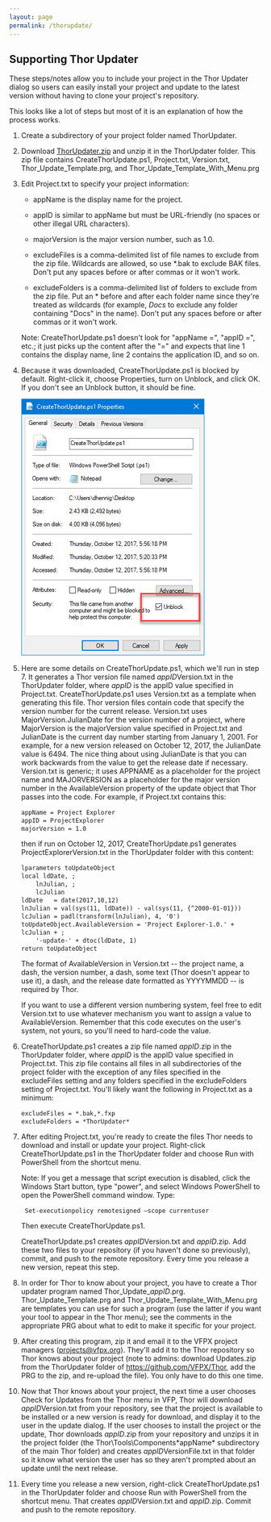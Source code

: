 ```yaml
---
layout: page
permalink: /thorupdate/
---
```


## Supporting Thor Updater

These steps/notes allow you to include your project in the Thor Updater dialog so users can easily install your project and update to the latest version without having to clone your project's repository.

This looks like a lot of steps but most of it is an explanation of how the process works.

1. Create a subdirectory of your project folder named ThorUpdater.

2. Download [ThorUpdater.zip](https://vfpx.github.io/ThorUpdater/ThorUpdater.zip) and unzip it in the ThorUpdater folder. This zip file contains CreateThorUpdate.ps1, Project.txt, Version.txt, Thor_Update_Template.prg, and Thor_Update_Template_With_Menu.prg

3. Edit Project.txt to specify your project information:

    - appName is the display name for the project.
    
    - appID is similar to appName but must be URL-friendly (no spaces or other illegal URL characters).

    - majorVersion is the major version number, such as 1.0.

    - excludeFiles is a comma-delimited list of file names to exclude from the zip file. Wildcards are allowed, so use *.bak to exclude BAK files. Don't put any spaces before or after commas or it won't work.

    - excludeFolders is a comma-delimited list of folders to exclude from the zip file. Put an * before and after each folder name since they're treated as wildcards (for example, *Docs* to exclude any folder containing "Docs" in the name). Don't put any spaces before or after commas or it won't work.

    Note: CreateThorUpdate.ps1 doesn't look for "appName =", "appID =", etc.; it just picks up the content after the "=" and expects that line 1 contains the display name, line 2 contains the application ID, and so on.

4. Because it was downloaded, CreateThorUpdate.ps1 is blocked by default. Right-click it, choose Properties, turn on Unblock, and click OK. If you don't see an Unblock button, it should be fine.

    ![](/images/unblock.png)

5. Here are some details on CreateThorUpdate.ps1, which we'll run in step 7. It generates a Thor version file named *appID*Version.txt in the ThorUpdater folder, where *appID* is the appID value specified in Project.txt. CreateThorUpdate.ps1 uses Version.txt as a template when generating this file. Thor version files contain code that specify the version number for the current release. Version.txt uses MajorVersion.JulianDate for the version number of a project, where MajorVersion is the majorVersion value specified in Project.txt and JulianDate is the current day number starting from January 1, 2001. For example, for a new version released on October 12, 2017, the JulianDate value is 6494. The nice thing about using JulianDate is that you can work backwards from the value to get the release date if necessary. Version.txt is generic; it uses APPNAME as a placeholder for the project name and MAJORVERSION as a placeholder for the major version number in the AvailableVersion property of the update object that Thor passes into the code. For example, if Project.txt contains this:

    ```
    appName = Project Explorer  
    appID = ProjectExplorer  
    majorVersion = 1.0
    ```

    then if run on October 12, 2017, CreateThorUpdate.ps1 generates ProjectExplorerVersion.txt in the ThorUpdater folder with this content:

    ```
    lparameters toUpdateObject
    local ldDate, ;
    	lnJulian, ;
    	lcJulian
    ldDate   = date(2017,10,12)
    lnJulian = val(sys(11, ldDate)) - val(sys(11, {^2000-01-01}))
    lcJulian = padl(transform(lnJulian), 4, '0')
    toUpdateObject.AvailableVersion = 'Project Explorer-1.0.' + lcJulian + ;
    	'-update-' + dtoc(ldDate, 1)
    return toUpdateObject
    ```

    The format of AvailableVersion in Version.txt -- the project name, a dash, the version number, a dash, some text (Thor doesn't appear to use it), a dash, and the release date formatted as YYYYMMDD -- is required by Thor.
    
    If you want to use a different version numbering system, feel free to edit Version.txt to use whatever mechanism you want to assign a value to AvailableVersion. Remember that this code executes on the user's system, not yours, so you'll need to hard-code the value.

6. CreateThorUpdate.ps1 creates a zip file named *appID*.zip in the ThorUpdater folder, where *appID* is the appID value specified in Project.txt. This zip file contains all files in all subdirectories of the project folder with the exception of any files specified in the excludeFiles setting and any folders specified in the excludeFolders setting of Project.txt. You'll likely want the following in Project.txt as a minimum:

    ```
    excludeFiles = *.bak,*.fxp
    excludeFolders = *ThorUpdater*
    ```
    
7. After editing Project.txt, you're ready to create the files Thor needs to download and install or update your project. Right-click CreateThorUpdate.ps1 in the ThorUpdater folder and choose Run with PowerShell from the shortcut menu.

    Note: If you get a message that script execution is disabled, click the Windows Start button, type "power", and select  Windows PowerShell to open the PowerShell command window. Type:

        Set-executionpolicy remotesigned –scope currentuser

    Then execute CreateThorUpdate.ps1.
    
    CreateThorUpdate.ps1 creates *appID*Version.txt and *appID*.zip. Add these two files to your repository (if you haven't done so previously), commit, and push to the remote repository. Every time you release a new version, repeat this step.

8. In order for Thor to know about your project, you have to create a Thor updater program named Thor_Update_*appID*.prg. Thor_Update_Template.prg and Thor_Update_Template_With_Menu.prg are templates you can use for such a program (use the latter if you want your tool to appear in the Thor menu); see the comments in the appropriate PRG about what to edit to make it specific for your project.

9. After creating this program, zip it and email it to the VFPX project managers (projects@vfpx.org). They'll add it to the Thor repository so Thor knows about your project (note to admins: download Updates.zip from  the ThorUpdater folder of https://github.com/VFPX/Thor, add the PRG to the zip, and re-upload the file). You only have to do this one time.

10. Now that Thor knows about your project, the next time a user chooses Check for Updates from the Thor menu in VFP, Thor will download *appID*Version.txt from your repository, see that the project is available to be installed or a new version is ready for download, and display it to the user in the update dialog. If the user chooses to install the project or the update, Thor downloads *appID*.zip from your repository and unzips it in the project folder (the Thor\Tools\Components\*appName* subdirectory of the main Thor folder) and creates *appID*VersionFile.txt in that folder so it know what version the user has so they aren't prompted about an update until the next release.

11. Every time you release a new version, right-click CreateThorUpdate.ps1 in the ThorUpdater folder and choose Run with PowerShell from the shortcut menu. That creates *appID*Version.txt and *appID*.zip. Commit and push to the remote repository.